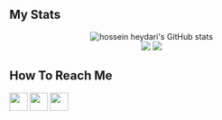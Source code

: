 ## My Stats
<!-- ![Top Langs](https://github-readme-stats.vercel.app/api?username=hossein-heydari79&show_icons=true&include_all_commits=true&theme=monokai)
![mattn's github stats](https://github-readme-stats.vercel.app/api/top-langs/?username=hossein-heydari79&layout=compact&theme=monokai&langs_count=12) -->

<p align="center">
  <img src="https://github-readme-stats.vercel.app/api?username=hossein-heydari79&show_icons=true&include_all_commits=true&theme=monokai" alt="hossein heydari's GitHub stats" /><br />
  <img src="https://github-readme-streak-stats.herokuapp.com/?user=hossein-heydari79&theme=monokai"/>
  <img src="https://github-readme-stats.vercel.app/api/top-langs/?username=hossein-heydari79&layout=compact&theme=monokai&langs_count=12"/>
</p>

<!--
## What i Know
![javascript](https://img.icons8.com/dusk/64/000000/javascript-logo.png)
![react](https://img.icons8.com/officel/64/000000/react.png)
![sass](https://img.icons8.com/color/64/000000/sass.png) -->


<!-- ## My Resume 
Check out my full resume [here](https://github.com/hossein-heydari79/hossein-heydari79/raw/main/HosseinHeydari-Resume.pdf). -->

## How To Reach Me
<a href="https://t.me/hossein_heydari79" target="_blank"><img src="https://www.vectorlogo.zone/logos/telegram/telegram-tile.svg" width="32"/></a>
<a href="mailto:hosseinheydari.dev@gmail.com" target="_blank"><img src="https://www.vectorlogo.zone/logos/gmail/gmail-icon.svg" width="32"/></a>
<a href="https://www.linkedin.com/in/hossein-heydari-7085931b8" target="_blank"><img src="https://www.vectorlogo.zone/logos/linkedin/linkedin-tile.svg" width="32"/></a>
